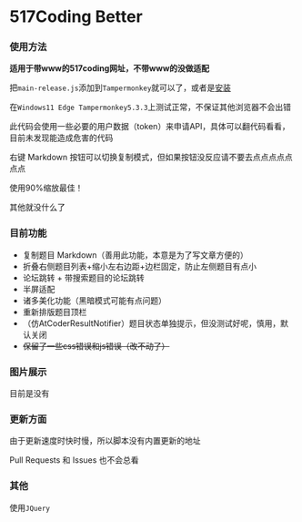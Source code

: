 # 517Coding Better

### 使用方法

**适用于带www的517coding网址，不带www的没做适配**

把`main-release.js`添加到`Tampermonkey`就可以了，或者是[安装](https://www.tampermonkey.net/script_installation.php#url=https://github.com/qqaawwssee/517Better/raw/main/main-release.js)

在`Windows11 Edge Tampermonkey5.3.3`上测试正常，不保证其他浏览器不会出错

此代码会使用一些必要的用户数据（token）来申请API，具体可以翻代码看看，目前未发现能造成危害的代码

右键 Markdown 按钮可以切换复制模式，但如果按钮没反应请不要去点点点点点点点

使用90%缩放最佳！

其他就没什么了

### 目前功能

- 复制题目 Markdown（善用此功能，本意是为了写文章方便的）
- 折叠右侧题目列表+缩小左右边距+边栏固定，防止左侧题目有点小
- 论坛跳转 + 带搜索题目的论坛跳转
- 半屏适配
- 诸多美化功能（黑暗模式可能有点问题）
- 重新排版题目顶栏
- （仿AtCoderResultNotifier）题目状态单独提示，但没测试好呢，慎用，默认关闭
- ~~保留了一些css错误和js错误（改不动了）~~

### 图片展示

目前是没有

### 更新方面

由于更新速度时快时慢，所以脚本没有内置更新的地址

Pull Requests 和 Issues 也不会总看

### 其他

使用`JQuery`
